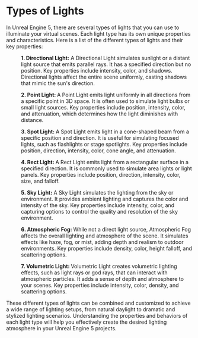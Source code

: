 # Types of Lights

<p>In Unreal Engine 5, there are several types of lights that you can use to illuminate your virtual scenes. Each light type has its own unique properties and characteristics. Here is a list of the different types of lights and their key properties:</p>
<p style="padding-left: 40px;"><strong>1. Directional Light:</strong> A Directional Light simulates sunlight or a distant light source that emits parallel rays. It has a specified direction but no position. Key properties include intensity, color, and shadows. Directional lights affect the entire scene uniformly, casting shadows that mimic the sun's direction.</p>
<p style="padding-left: 40px;"><strong>2. Point Light: </strong>A Point Light emits light uniformly in all directions from a specific point in 3D space. It is often used to simulate light bulbs or small light sources. Key properties include position, intensity, color, and attenuation, which determines how the light diminishes with distance.</p>
<p style="padding-left: 40px;"><strong>3. Spot Light: </strong>A Spot Light emits light in a cone-shaped beam from a specific position and direction. It is useful for simulating focused lights, such as flashlights or stage spotlights. Key properties include position, direction, intensity, color, cone angle, and attenuation.</p>
<p style="padding-left: 40px;"><strong>4. Rect Light: </strong>A Rect Light emits light from a rectangular surface in a specified direction. It is commonly used to simulate area lights or light panels. Key properties include position, direction, intensity, color, size, and falloff.</p>
<p style="padding-left: 40px;"><strong>5. Sky Light:</strong> A Sky Light simulates the lighting from the sky or environment. It provides ambient lighting and captures the color and intensity of the sky. Key properties include intensity, color, and capturing options to control the quality and resolution of the sky environment.</p>
<p style="padding-left: 40px;"><strong>6. Atmospheric Fog: </strong>While not a direct light source, Atmospheric Fog affects the overall lighting and atmosphere of the scene. It simulates effects like haze, fog, or mist, adding depth and realism to outdoor environments. Key properties include density, color, height falloff, and scattering options.</p>
<p style="padding-left: 40px;"><strong>7. Volumetric Light: </strong>Volumetric Light creates volumetric lighting effects, such as light rays or god rays, that can interact with atmospheric particles. It adds a sense of depth and atmosphere to your scenes. Key properties include intensity, color, density, and scattering options.</p>
<p>These different types of lights can be combined and customized to achieve a wide range of lighting setups, from natural daylight to dramatic and stylized lighting scenarios. Understanding the properties and behaviors of each light type will help you effectively create the desired lighting atmosphere in your Unreal Engine 5 projects.</p>